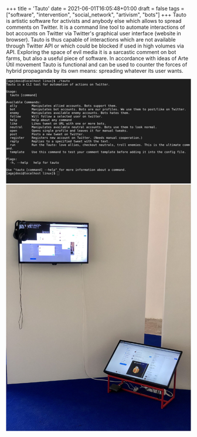 +++
title = 'Tauto'
date = 2021-06-01T16:05:48+01:00
draft = false
tags = ["software", "intervention", "social_network", "artivism", "bots"]
+++
Tauto is artistic software for activists and anybody else which allows to spread comments on Twitter.
It is a command line tool to automate interactions of bot accounts on Twitter via Twitter's graphical user interface (website in browser).
Tauto is thus capable of interactions which are not available through Twitter API or which could be blocked if used in high volumes via API.
Exploring the space of evil media it is a sarcastic comment on bot farms, but also a useful piece of software. 
In accordance with ideas of Arte Útil movement Tauto is functional and can be used to counter the forces of hybrid propaganda by its own means: spreading whatever its user wants.

![](1.jpg)
![](2.jpg)
